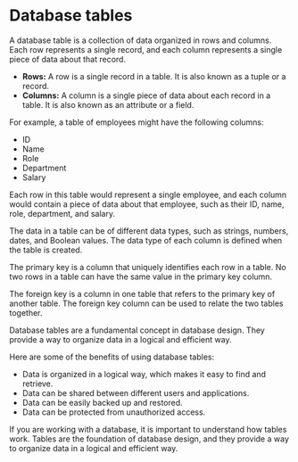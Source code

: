 # Database tables

A database table is a collection of data organized in rows and columns. Each row represents a single record, and each column represents a single piece of data about that record.

- **Rows:** A row is a single record in a table. It is also known as a tuple or a record.
- **Columns:** A column is a single piece of data about each record in a table. It is also known as an attribute or a field.

For example, a table of employees might have the following columns:

- ID
- Name
- Role
- Department
- Salary

Each row in this table would represent a single employee, and each column would contain a piece of data about that employee, such as their ID, name, role, department, and salary.

The data in a table can be of different data types, such as strings, numbers, dates, and Boolean values. The data type of each column is defined when the table is created.

The primary key is a column that uniquely identifies each row in a table. No two rows in a table can have the same value in the primary key column.

The foreign key is a column in one table that refers to the primary key of another table. The foreign key column can be used to relate the two tables together.

Database tables are a fundamental concept in database design. They provide a way to organize data in a logical and efficient way.

Here are some of the benefits of using database tables:

- Data is organized in a logical way, which makes it easy to find and retrieve.
- Data can be shared between different users and applications.
- Data can be easily backed up and restored.
- Data can be protected from unauthorized access.

If you are working with a database, it is important to understand how tables work. Tables are the foundation of database design, and they provide a way to organize data in a logical and efficient way.
